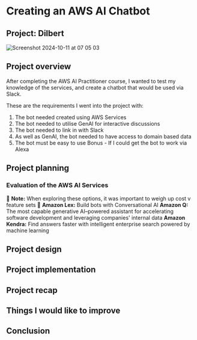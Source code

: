 # Creating an AWS AI Chatbot
## Project: Dilbert
![Screenshot 2024-10-11 at 07 05 03](https://github.com/user-attachments/assets/3bd2dec4-9094-4602-b369-1f55b80489f4)

## Project overview

After completing the AWS AI Practitioner course, I wanted to test my knowledge of the services, and create a chatbot that would be used via Slack. 

These are the requirements I went into the project with:
1. The bot needed created using AWS Services
2. The bot needed to utilise GenAI for interactive discussions
3. The bot needed to link in with Slack
4. As well as GenAI, the bot needed to have access to domain based data
5. The bot must be easy to use
Bonus - If I could get the bot to work via Alexa

## Project planning
### __Evaluation of the AWS AI Services__ 
:memo: **Note:** When exploring these options, it was important to weigh up cost v feature sets 📝
__Amazon Lex:__ Build bots with Conversational AI
__Amazon Q:__ The most capable generative AI–powered assistant for accelerating software development and leveraging companies' internal data
__Amazon Kendra:__ Find answers faster with intelligent enterprise search powered by machine learning

## Project design

## Project implementation

## Project recap

## Things I would like to improve

## Conclusion



